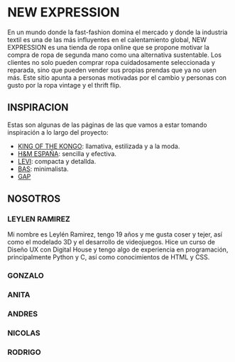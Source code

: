 # NEW EXPRESSION
En un mundo donde la fast-fashion domina el mercado y donde la industria textil es una de las más influyentes en el calentamiento global, NEW EXPRESSION es una tienda de ropa online que se propone motivar la compra de ropa de segunda mano como una alternativa sustentable. Los clientes no solo pueden comprar ropa cuidadosamente seleccionada y reparada, sino que pueden vender sus propias prendas que ya no usen más.
Este sitio apunta a personas motivadas por el cambio y personas con gusto por la ropa vintage y el thrift flip. 

## INSPIRACION
Estas son algunas de las páginas de las que vamos a estar tomando inspiración a lo largo del proyecto:
- [KING OF THE KONGO](https://kingofthekongo.com.ar/): llamativa, estilizada y a la moda.
- [H&M ESPAÑA](https://www2.hm.com/es_es/index.html): sencilla y efectiva.
- [LEVI](https://www.levi.com.ar/): compacta y detallda.
- [BAS](https://www.bas.com.uy/): minimalista.
- [GAP](https://www.gap.com)

## NOSOTROS
### LEYLEN RAMIREZ
Mi nombre es Leylén Ramirez, tengo 19 años y me gusta coser y tejer, así como el modelado 3D y el desarrollo de videojuegos. Hice un curso de Diseño UX con Digital House y tengo algo de experiencia en programación, principalmente Python y C, así como conocimientos de HTML y CSS. 
### GONZALO

### ANITA

### ANDRES

### NICOLAS

### RODRIGO

